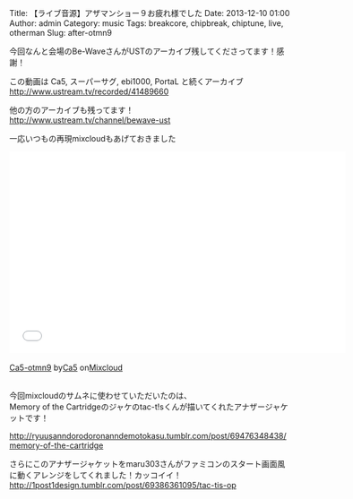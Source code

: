 Title: 【ライブ音源】アザマンショー９お疲れ様でした
Date: 2013-12-10 01:00
Author: admin
Category: music
Tags: breakcore, chipbreak, chiptune, live, otherman
Slug: after-otmn9

今回なんと会場のBe-WaveさんがUSTのアーカイブ残してくださってます！感謝！

この動画は Ca5, スーパーサグ, ebi1000, PortaL と続くアーカイブ  
<http://www.ustream.tv/recorded/41489660>

他の方のアーカイブも残ってます！  
http://www.ustream.tv/channel/bewave-ust

一応いつもの再現mixcloudもあげておきました  

<iframe width="600" height="360" src="//www.mixcloud.com/widget/iframe/?feed=http%3A%2F%2Fwww.mixcloud.com%2Fca54makske%2Fca5-otmn9%2F&amp;mini=&amp;stylecolor=&amp;hide_artwork=&amp;embed_type=widget_standard&amp;embed_uuid=6e493d3a-f87b-4262-a62e-85479b923b22&amp;hide_tracklist=&amp;hide_cover=1&amp;autoplay=" frameborder="0"></iframe>

<div style="clear:both; height:3px; width:592px;">

</div>

[Ca5-otmn9](http://www.mixcloud.com/ca54makske/ca5-otmn9/?utm_source=widget&utm_medium=web&utm_campaign=base_links&utm_term=resource_link)<span>
by</span>[Ca5](http://www.mixcloud.com/ca54makske/?utm_source=widget&utm_medium=web&utm_campaign=base_links&utm_term=profile_link)<span>
on</span>[Mixcloud](http://www.mixcloud.com/?utm_source=widget&utm_medium=web&utm_campaign=base_links&utm_term=homepage_link)

<div style="clear:both; height:3px;">

</div>

今回mixcloudのサムネに使わせていただいたのは、  
Memory of the
Cartridgeのジャケのtac-t!sくんが描いてくれたアナザージャケットです！  

<http://ryuusanndorodoronanndemotokasu.tumblr.com/post/69476348438/memory-of-the-cartridge>

さらにこのアナザージャケットをmaru303さんがファミコンのスタート画面風に動くアレンジをしてくれました！カッコイイ！  
<http://1post1design.tumblr.com/post/69386361095/tac-tis-op>
